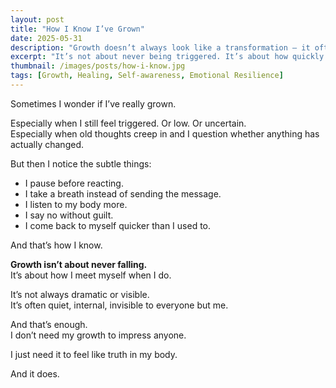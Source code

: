 ```yaml
---
layout: post
title: "How I Know I’ve Grown"
date: 2025-05-31
description: "Growth doesn’t always look like a transformation — it often feels like a quiet shift in how I respond."
excerpt: "It’s not about never being triggered. It’s about how quickly you return to yourself — and how gently you meet the parts that still ache."
thumbnail: /images/posts/how-i-know.jpg
tags: [Growth, Healing, Self-awareness, Emotional Resilience]
---
```


Sometimes I wonder if I’ve really grown.

Especially when I still feel triggered. Or low. Or uncertain.  
Especially when old thoughts creep in and I question whether anything has actually changed.

But then I notice the subtle things:

- I pause before reacting.  
- I take a breath instead of sending the message.  
- I listen to my body more.  
- I say no without guilt.  
- I come back to myself quicker than I used to.

And that’s how I know.

**Growth isn’t about never falling.**  
It’s about how I meet myself when I do.

It’s not always dramatic or visible.  
It’s often quiet, internal, invisible to everyone but me.

And that’s enough.  
I don’t need my growth to impress anyone.

I just need it to feel like truth in my body.

And it does.
